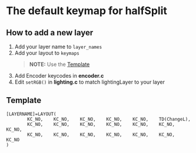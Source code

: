 # The default keymap for halfSplit

## How to add a new layer
1. Add your layer name to `layer_names`
3. Add your layout to `keymaps`
    >**NOTE:** Use the [Template](#Template)
4. Add Encoder keycodes in **encoder.c**
5. Edit `setRGB()` in **lighting.c** to match lightingLayer to your layer

## Template
```
[LAYERNAME]=LAYOUT(
        KC_NO,    KC_NO,    KC_NO,    KC_NO,    KC_NO,    TD(ChangeL),
        KC_NO,    KC_NO,    KC_NO,    KC_NO,    KC_NO,    KC_NO,     KC_NO,
        KC_NO,    KC_NO,    KC_NO,    KC_NO,    KC_NO,    KC_NO,     KC_NO
)
```
